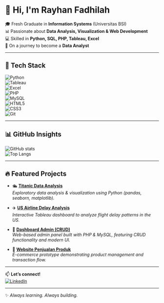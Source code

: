 # 👋 Hi, I'm Rayhan Fadhilah  

🎓 Fresh Graduate in **Information Systems** (Universitas BSI)  
📊 Passionate about **Data Analysis, Visualization & Web Development**  
💻 Skilled in **Python, SQL, PHP, Tableau, Excel**  
🚀 On a journey to become a **Data Analyst**  

---

## 🔧 Tech Stack  
![Python](https://img.shields.io/badge/Python-3776AB?style=for-the-badge&logo=python&logoColor=white)  
![Tableau](https://img.shields.io/badge/Tableau-E97627?style=for-the-badge&logo=tableau&logoColor=white)  
![Excel](https://img.shields.io/badge/Microsoft%20Excel-217346?style=for-the-badge&logo=microsoft-excel&logoColor=white)  
![PHP](https://img.shields.io/badge/PHP-777BB4?style=for-the-badge&logo=php&logoColor=white)  
![MySQL](https://img.shields.io/badge/MySQL-005C84?style=for-the-badge&logo=mysql&logoColor=white)  
![HTML5](https://img.shields.io/badge/HTML5-E34F26?style=for-the-badge&logo=html5&logoColor=white)  
![CSS3](https://img.shields.io/badge/CSS3-1572B6?style=for-the-badge&logo=css3&logoColor=white)  
![Git](https://img.shields.io/badge/Git-F05032?style=for-the-badge&logo=git&logoColor=white)  

---

## 📊 GitHub Insights  
![GitHub stats](https://github-readme-stats.vercel.app/api?username=reyfa18&show_icons=true&theme=tokyonight&hide_border=true)  
![Top Langs](https://github-readme-stats.vercel.app/api/top-langs/?username=reyfa18&layout=compact&theme=tokyonight&hide_border=true)  

---

## 🔥 Featured Projects  

- 🛳️ [**Titanic Data Analysis**](https://github.com/reyfa18/analisis_data_penumpang_titanic)  
  *Exploratory data analysis & visualization using Python (pandas, seaborn, matplotlib).*  

- ✈️ [**US Airline Delay Analysis**](https://github.com/reyfa18/analisis_data_US_airline_delay)  
  *Interactive Tableau dashboard to analyze flight delay patterns in the US.*  

- 📂 [**Dashboard Admin (CRUD)**](https://github.com/reyfa18/Dashboard-Admin-Skripsi)  
  *Web-based admin panel built with PHP & MySQL, featuring CRUD functionality and modern UI.*  

- 🛒 [**Website Penjualan Produk**](https://github.com/reyfa18/Tugas-Website-Penjualan)  
  *E-commerce prototype demonstrating product management and transaction flow.*  

---

📫 **Let’s connect!**  
[![LinkedIn](https://img.shields.io/badge/LinkedIn-0A66C2?style=for-the-badge&logo=linkedin&logoColor=white)](https://www.linkedin.com/in/rayhanfadhilah/)  

---

✨ *Always learning. Always building.*  
